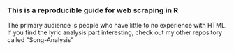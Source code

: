### This is a reproducible guide for web scraping in R  

The primary audience is people who have little to no experience with HTML. If you find the lyric analysis part interesting, check out my other repository called "Song-Analysis"

